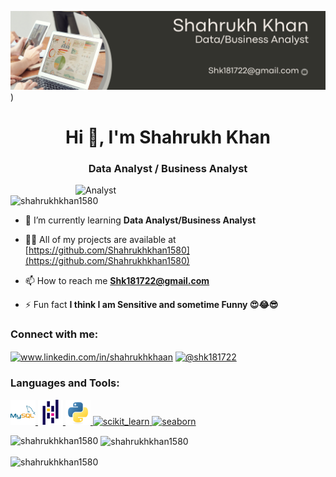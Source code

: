 ![logo](https://github.com/Shahrukhkhan1580/Shahrukhkhan1580/blob/main/srk%20banner%20data%20analyst.png))
<h1 align="center">Hi 👋, I'm Shahrukh Khan</h1>
<h3 align="center">Data Analyst / Business Analyst</h3>

<img align="right" alt="Analyst" width="400" src="https://chools.in/wp-content/uploads/data-science-2-1.gif">

<p align="left"> <img src="https://komarev.com/ghpvc/?username=shahrukhkhan1580&label=Profile%20views&color=0e75b6&style=flat" alt="shahrukhkhan1580" /> </p>

- 🌱 I’m currently learning **Data Analyst/Business Analyst**

- 👨‍💻 All of my projects are available at [https://github.com/Shahrukhkhan1580](https://github.com/Shahrukhkhan1580)

- 📫 How to reach me **Shk181722@gmail.com**

- ⚡ Fun fact **I think I am Sensitive and sometime Funny 😍😂😎**

<h3 align="left">Connect with me:</h3>
<p align="left">
<a href="https://linkedin.com/in/www.linkedin.com/in/shahrukhkhaan" target="blank"><img align="center" src="https://raw.githubusercontent.com/rahuldkjain/github-profile-readme-generator/master/src/images/icons/Social/linked-in-alt.svg" alt="www.linkedin.com/in/shahrukhkhaan" height="30" width="40" /></a>
<a href="https://www.hackerrank.com/@shk181722" target="blank"><img align="center" src="https://raw.githubusercontent.com/rahuldkjain/github-profile-readme-generator/master/src/images/icons/Social/hackerrank.svg" alt="@shk181722" height="30" width="40" /></a>
</p>

<h3 align="left">Languages and Tools:</h3>
<p align="left"> <a href="https://www.mysql.com/" target="_blank" rel="noreferrer"> <img src="https://raw.githubusercontent.com/devicons/devicon/master/icons/mysql/mysql-original-wordmark.svg" alt="mysql" width="40" height="40"/> </a> <a href="https://pandas.pydata.org/" target="_blank" rel="noreferrer"> <img src="https://raw.githubusercontent.com/devicons/devicon/2ae2a900d2f041da66e950e4d48052658d850630/icons/pandas/pandas-original.svg" alt="pandas" width="40" height="40"/> </a> <a href="https://www.python.org" target="_blank" rel="noreferrer"> <img src="https://raw.githubusercontent.com/devicons/devicon/master/icons/python/python-original.svg" alt="python" width="40" height="40"/> </a> <a href="https://scikit-learn.org/" target="_blank" rel="noreferrer"> <img src="https://upload.wikimedia.org/wikipedia/commons/0/05/Scikit_learn_logo_small.svg" alt="scikit_learn" width="40" height="40"/> </a> <a href="https://seaborn.pydata.org/" target="_blank" rel="noreferrer"> <img src="https://seaborn.pydata.org/_images/logo-mark-lightbg.svg" alt="seaborn" width="40" height="40"/> </a> </p>

<p><img align="left" src="https://github-readme-stats.vercel.app/api/top-langs?username=shahrukhkhan1580&show_icons=true&locale=en&layout=compact" alt="shahrukhkhan1580" /></p>

<p>&nbsp;<img align="center" src="https://github-readme-stats.vercel.app/api?username=shahrukhkhan1580&show_icons=true&locale=en" alt="shahrukhkhan1580" /></p>

<p><img align="center" src="https://github-readme-streak-stats.herokuapp.com/?user=shahrukhkhan1580&" alt="shahrukhkhan1580" /></p>
